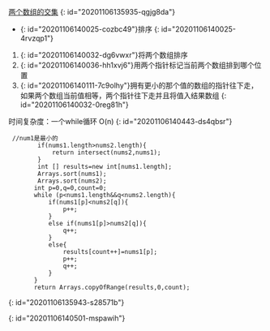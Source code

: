 [两个数组的交集](https://leetcode-cn.com/problems/intersection-of-two-arrays-ii/)
{: id="20201106135935-qgjg8da"}

* {: id="20201106140025-cozbc49"}排序
{: id="20201106140025-4rvzqp1"}

1. {: id="20201106140032-dg6vwxr"}将两个数组排序
2. {: id="20201106140036-hh1xvj6"}用两个指针标记当前两个数组排到哪个位置
3. {: id="20201106140111-7c9olhy"}拥有更小的那个值的数组的指针往下走，如果两个数组当前值相等，两个指针往下走并且将值入结果数组
{: id="20201106140032-0reg81h"}

时间复杂度：一个while循环 O(n)
{: id="20201106140443-ds4qbsr"}

```
 //num1是最小的
        if(nums1.length>nums2.length){
            return intersect(nums2,nums1);
        }
        int [] results=new int[nums1.length];
        Arrays.sort(nums1);
        Arrays.sort(nums2);
       int p=0,q=0,count=0;
       while (p<nums1.length&&q<nums2.length){
           if(nums1[p]<nums2[q]){
               p++;
           }
           else if(nums1[p]>nums2[q]){
               q++;
           }
           else{
               results[count++]=nums1[p];
               p++;
               q++;
           }
       }
       return Arrays.copyOfRange(results,0,count);
```
{: id="20201106135943-s28571b"}

{: id="20201106140501-mspawih"}
